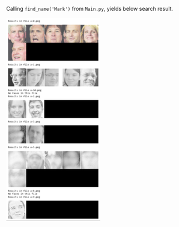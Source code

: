 Calling `find_name('Mark')` from `Main.py`, yields below search result.<br><br>
<img src="search_result.png" alt="search_result.png" style="width: 250px;"/>
